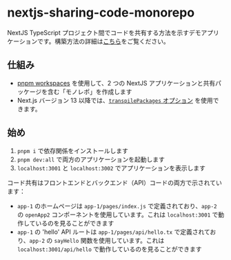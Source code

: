 # nextjs-sharing-code-monorepo

NextJS TypeScript プロジェクト間でコードを共有する方法を示すデモアプリケーションです。構築方法の詳細は[こちら](https://medium.com/weekly-webtips/sharing-code-between-nextjs-applications-2c0f3b415e1)をご覧ください。

## 仕組み

- [pnpm workspaces](https://pnpm.io/workspaces) を使用して、2 つの NextJS アプリケーションと共有パッケージを含む「モノレポ」を作成します
- Next.js バージョン 13 以降では、[`transpilePackages` オプション](https://beta.nextjs.org/docs/api-reference/next.config.js#transpilepackages) を使用できます。

## 始め

1. `pnpm i` で依存関係をインストールします
2. `pnpm dev:all` で両方のアプリケーションを起動します
3. `localhost:3001` と `localhost:3002` でアプリケーションを表示します

コード共有はフロントエンドとバックエンド（API）コードの両方で示されています：

- `app-1` のホームページは `app-1/pages/index.js` で定義されており、`app-2` の `openApp2` コンポーネントを使用しています。これは `localhost:3001` で動作しているのを見ることができます
- `app-1` の 'hello' API ルートは `app-1/pages/api/hello.tx` で定義されており、`app-2` の `sayHello` 関数を使用しています。これは `localhost:3001/api/hello` で動作しているのを見ることができます
